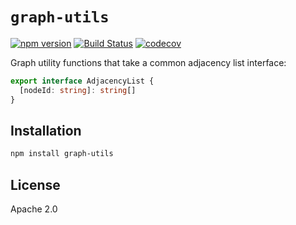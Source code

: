 # `graph-utils`

[![npm version](https://badge.fury.io/js/graph-utils.svg)](https://badge.fury.io/js/graph-utils)
[![Build Status](https://travis-ci.org/tyranid-org/graph-utils.svg?branch=master)](https://travis-ci.org/tyranid-org/graph-utils)
[![codecov](https://codecov.io/gh/tyranid-org/graph-utils/branch/master/graph/badge.svg)](https://codecov.io/gh/tyranid-org/graph-utils)

Graph utility functions that take a common adjacency list interface:

```typescript
export interface AdjacencyList {
  [nodeId: string]: string[]
}
```

## Installation

```bash
npm install graph-utils
```

## License

Apache 2.0